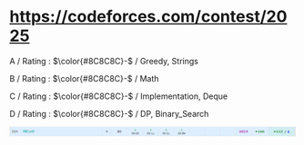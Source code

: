 # https://codeforces.com/contest/2025

A / Rating : $\color{#8C8C8C}-$ / Greedy, Strings

B / Rating : $\color{#8C8C8C}-$ / Math

C / Rating : $\color{#8C8C8C}-$ / Implementation, Deque

D / Rating : $\color{#8C8C8C}-$ / DP, Binary_Search

![My Image](https://github.com/kss418/Codeforces/blob/main/Images/Edu170.png)
